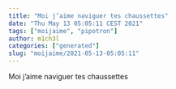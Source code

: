 ```yaml
---
title: "Moi j’aime naviguer tes chaussettes"
date: "Thu May 13 05:05:11 CEST 2021"
tags: ["moijaime", "pipotron"]
author: m1ch3l
categories: ["generated"]
slug: "moijaime/2021-05-13-05:05:11"
---
```


Moi j’aime naviguer tes chaussettes
